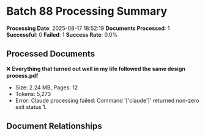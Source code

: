 # Batch 88 Processing Summary

**Processing Date**: 2025-08-17 18:52:19
**Documents Processed**: 1
**Successful**: 0
**Failed**: 1
**Success Rate**: 0.0%

## Processed Documents

❌ **Everything that turned out well in my life followed the same design process.pdf**
   - Size: 2.24 MB, Pages: 12
   - Tokens: 5,273
   - Error: Claude processing failed: Command '['claude']' returned non-zero exit status 1.

## Document Relationships
